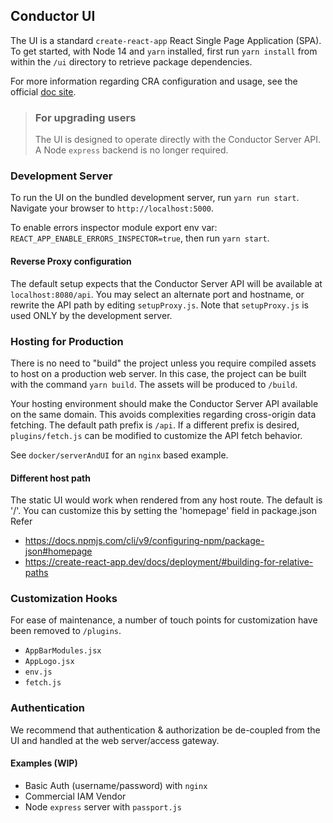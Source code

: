 ## Conductor UI

The UI is a standard `create-react-app` React Single Page Application (SPA). To get started, with Node 14 and `yarn` installed, first run `yarn install` from within the `/ui` directory to retrieve package dependencies.

For more information regarding CRA configuration and usage, see the official [doc site](https://create-react-app.dev/).

> ### For upgrading users
>
> The UI is designed to operate directly with the Conductor Server API. A Node `express` backend is no longer required.

### Development Server

To run the UI on the bundled development server, run `yarn run start`. Navigate your browser to `http://localhost:5000`.

To enable errors inspector module export env var: `REACT_APP_ENABLE_ERRORS_INSPECTOR=true`, then run `yarn start`.

#### Reverse Proxy configuration

The default setup expects that the Conductor Server API will be available at `localhost:8080/api`. You may select an alternate port and hostname, or rewrite the API path by editing `setupProxy.js`. Note that `setupProxy.js` is used ONLY by the development server.

### Hosting for Production

There is no need to "build" the project unless you require compiled assets to host on a production web server. In this case, the project can be built with the command `yarn build`. The assets will be produced to `/build`.

Your hosting environment should make the Conductor Server API available on the same domain. This avoids complexities regarding cross-origin data fetching. The default path prefix is `/api`. If a different prefix is desired, `plugins/fetch.js` can be modified to customize the API fetch behavior.

See `docker/serverAndUI` for an `nginx` based example.

#### Different host path
The static UI would work when rendered from any host route.
The default is '/'. You can customize this by setting the 'homepage' field in package.json
Refer
- https://docs.npmjs.com/cli/v9/configuring-npm/package-json#homepage
- https://create-react-app.dev/docs/deployment/#building-for-relative-paths


### Customization Hooks

For ease of maintenance, a number of touch points for customization have been removed to `/plugins`.

- `AppBarModules.jsx`
- `AppLogo.jsx`
- `env.js`
- `fetch.js`

### Authentication

We recommend that authentication & authorization be de-coupled from the UI and handled at the web server/access gateway.

#### Examples (WIP)

- Basic Auth (username/password) with `nginx`
- Commercial IAM Vendor
- Node `express` server with `passport.js`

